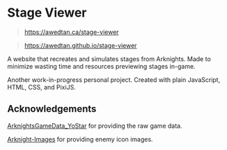 # Stage Viewer

> https://awedtan.ca/stage-viewer

> https://awedtan.github.io/stage-viewer

A website that recreates and simulates stages from Arknights. Made to minimize wasting time and resources previewing stages in-game.

Another work-in-progress personal project. Created with plain JavaScript, HTML, CSS, and PixiJS.

## Acknowledgements

[ArknightsGameData_YoStar](https://github.com/Kengxxiao/ArknightsGameData_YoStar) for providing the raw game data.

[Arknight-Images](https://github.com/Aceship/Arknight-Images) for providing enemy icon images.

